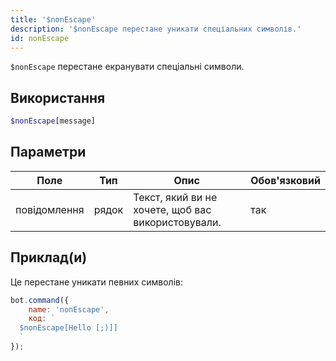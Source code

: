 ```yaml
---
title: '$nonEscape'
description: '$nonEscape перестане уникати спеціальних символів.'
id: nonEscape
---
```


`$nonEscape` перестане екранувати спеціальні символи.

## Використання

```php
$nonEscape[message]
```

## Параметри

| Поле         | Тип   | Опис                                               | Обов'язковий |
| ------------ | ----- | -------------------------------------------------- | ------------ |
| повідомлення | рядок | Текст, який ви не хочете, щоб вас використовували. | так          |

## Приклад(и)

Це перестане уникати певних символів:

```javascript
bot.command({
    name: 'nonEscape',
    код: `
  $nonEscape[Hello [;)]]
  `
});
```
